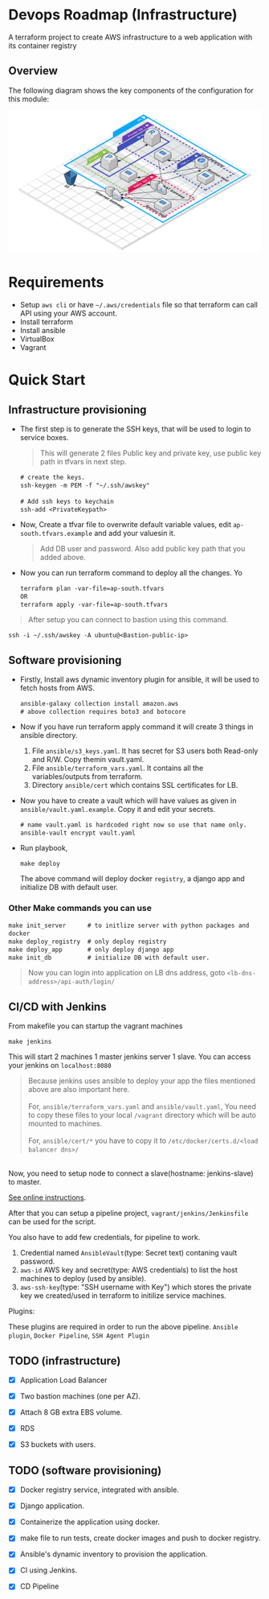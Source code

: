 # Devops Roadmap (Infrastructure)

A terraform project to create AWS infrastructure to a web application with its container registry 

## Overview

The following diagram shows the key components of the configuration for this module:

![The following diagram shows the key components of the infrastructure (in progress..)](https://raw.githubusercontent.com/neeraj9194/devops-roadmap/main/docs/devops-roadmap.png)

# Requirements

- Setup `aws cli` or have `~/.aws/credentials` file so that terraform can call API using your AWS account.
- Install terraform
- Install ansible
- VirtualBox
- Vagrant


# Quick Start

## Infrastructure provisioning

- The first step is to generate the SSH keys, that will be used to login to service boxes. 
    
    > This will generate 2 files Public key and private key, use public key path in tfvars in next step. 
    ```
    # create the keys.
    ssh-keygen -m PEM -f "~/.ssh/awskey"

    # Add ssh keys to keychain
    ssh-add <PrivateKeypath>
    ```

- Now, Create a tfvar file to overwrite default variable values, edit `ap-south.tfvars.example` and add your valuesin it.

    > Add DB user and password. Also add public key path that you added above.

- Now you can run terraform command to deploy all the changes. Yo
    ```
    terraform plan -var-file=ap-south.tfvars
    OR
    terraform apply -var-file=ap-south.tfvars
    ```

> After setup you can connect to bastion using this command.

    ssh -i ~/.ssh/awskey -A ubuntu@<Bastion-public-ip>
    
## Software provisioning

- Firstly, Install aws dynamic inventory plugin for ansible, it will be used to fetch hosts from AWS.

    ```
    ansible-galaxy collection install amazon.aws
    # above collection requires boto3 and botocore
    ```

- Now if you have run terraform apply command it will create 3 things in ansible directory.
    
    1. File `ansible/s3_keys.yaml`. It has secret for S3 users both Read-only and R/W. Copy themin vault.yaml.
    2. File `ansible/terraform_vars.yaml`. It contains all the variables/outputs from terraform.
    3. Directory `ansible/cert` which contains SSL certificates for LB.

- Now you have to create a vault which will have values as given in `ansible/vault.yaml.example`. Copy it and edit your secrets. 

    ```
    # name vault.yaml is hardcoded right now so use that name only.
    ansible-vault encrypt vault.yaml
    ```

- Run playbook, 
    ```
    make deploy
    ```
    The above command will deploy docker `registry`, a django app and initialize DB with default user.

### Other Make commands you can use
```
make init_server      # to initlize server with python packages and docker
make deploy_registry  # only deploy registry
make deploy_app       # only deploy django app
make init_db          # initialize DB with default user. 
```

> Now you can login into application on LB dns address, goto 
`<lb-dns-address>/api-auth/login/`


## CI/CD with Jenkins

From makefile you can startup the vagrant machines

```
make jenkins
```
This will start 2 machines 1 master jenkins server 1 slave. You can access your jenkins on `localhost:8080`

> Because jenkins uses ansible to deploy your app the files mentioned above are also important here.
<br /><br />
For, `ansible/terraform_vars.yaml` and `ansible/vault.yaml`, You need to copy these files to your local `/vagrant` directory which will be auto mounted to machines.
<br /><br />
For, `ansible/cert/*` you have to copy it to `/etc/docker/certs.d/<load balancer dns>/` 

<br />
Now, you need to setup node to connect a slave(hostname: jenkins-slave) to master. 

[See online instructions]. 

After that you can setup a pipeline project, `vagrant/jenkins/Jenkinsfile` can be used for the script.

You also have to add few credentials, for pipeline to work.

1. Credential named `AnsibleVault`(type: Secret text) contaning vault password.
2. `aws-id` AWS key and secret(type: AWS credentials) to list the host machines to deploy (used by ansible).
3. `aws-ssh-key`(type: "SSH username with Key") which stores the private key we created/used in terraform to initilize service machines.

Plugins:

These plugins are required in order to run the above pipeline.
`Ansible plugin`, `Docker Pipeline`, `SSH Agent Plugin` 



## TODO (infrastructure)

- [x] Application Load Balancer

- [x] Two bastion machines (one per AZ).

- [x] Attach 8 GB extra EBS volume.

- [x] RDS

- [x] S3 buckets with users.


## TODO (software provisioning) 

- [x] Docker registry service, integrated with ansible.

- [x] Django application.  

- [x] Containerize the application using docker.

- [x] make file to run tests, create docker images and push to docker registry.

- [x] Ansible's dynamic inventory to provision the application.

- [x] CI using Jenkins.

- [x] CD Pipeline

[See online instructions]: https://wiki.jenkins.io/pages/viewpage.action?pageId=72778132
